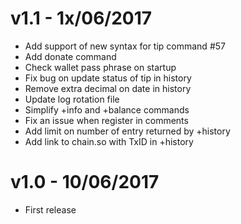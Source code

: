 # v1.1 - 1x/06/2017
- Add support of new syntax for tip command #57
- Add donate command
- Check wallet pass phrase on startup
- Fix bug on update status of tip in history
- Remove extra decimal on date in history
- Update log rotation file
- Simplify +info and +balance commands
- Fix an issue when register in comments
- Add limit on number of entry returned by +history
- Add link to chain.so with TxID in +history

# v1.0 - 10/06/2017
- First release